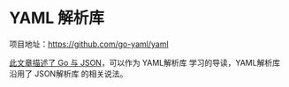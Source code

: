 # YAML 解析库

项目地址：https://github.com/go-yaml/yaml

[此文章描述了 Go 与 JSON](https://blog.golang.org/json)，可以作为 YAML解析库 学习的导读，YAML解析库 沿用了 JSON解析库 的相关说法。

